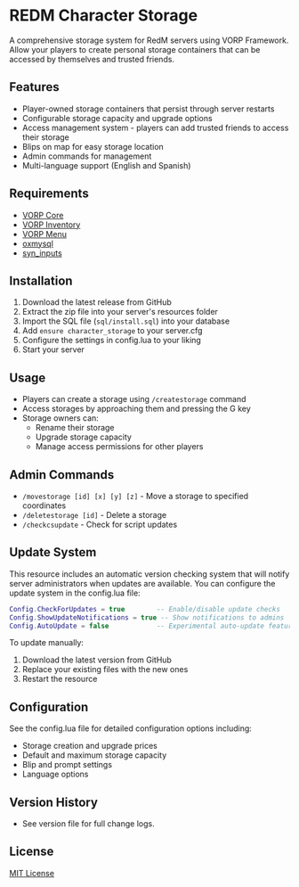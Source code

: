 # REDM Character Storage

A comprehensive storage system for RedM servers using VORP Framework. Allow your players to create personal storage containers that can be accessed by themselves and trusted friends.

## Features
- Player-owned storage containers that persist through server restarts
- Configurable storage capacity and upgrade options
- Access management system - players can add trusted friends to access their storage
- Blips on map for easy storage location
- Admin commands for management
- Multi-language support (English and Spanish)

## Requirements
- [VORP Core](https://github.com/VORPCORE/vorp_core-lua)
- [VORP Inventory](https://github.com/VORPCORE/vorp_inventory-lua)
- [VORP Menu](https://github.com/VORPCORE/vorp_menu)
- [oxmysql](https://github.com/overextended/oxmysql)
- [syn_inputs](https://discord.com/channels/777290543406776341/903875147050655744/943606123171282945)

## Installation
1. Download the latest release from GitHub
2. Extract the zip file into your server's resources folder
3. Import the SQL file (`sql/install.sql`) into your database
4. Add `ensure character_storage` to your server.cfg
5. Configure the settings in config.lua to your liking
6. Start your server

## Usage
- Players can create a storage using `/createstorage` command
- Access storages by approaching them and pressing the G key
- Storage owners can:
  - Rename their storage
  - Upgrade storage capacity
  - Manage access permissions for other players

## Admin Commands
- `/movestorage [id] [x] [y] [z]` - Move a storage to specified coordinates
- `/deletestorage [id]` - Delete a storage
- `/checkcsupdate` - Check for script updates

## Update System
This resource includes an automatic version checking system that will notify server administrators when updates are available. You can configure the update system in the config.lua file:

```lua
Config.CheckForUpdates = true        -- Enable/disable update checks
Config.ShowUpdateNotifications = true -- Show notifications to admins
Config.AutoUpdate = false            -- Experimental auto-update feature
```

To update manually:
1. Download the latest version from GitHub 
2. Replace your existing files with the new ones
3. Restart the resource

## Configuration
See the config.lua file for detailed configuration options including:
- Storage creation and upgrade prices
- Default and maximum storage capacity
- Blip and prompt settings
- Language options

## Version History
- See version file for full change logs.

## License
[MIT License](LICENSE)

